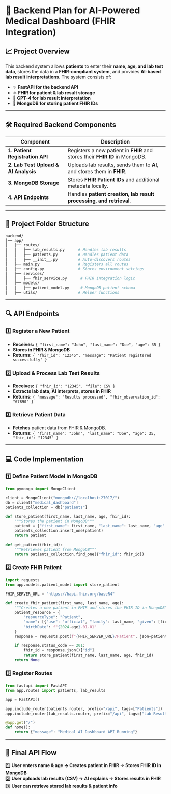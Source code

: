 # 🚀 Backend Plan for AI-Powered Medical Dashboard (FHIR Integration)

## 📈 Project Overview

This backend system allows **patients** to enter their **name, age, and lab test data**, stores the data in a **FHIR-compliant system**, and provides **AI-based lab result interpretations**. The system consists of:

- ✨ **FastAPI for the backend API**
- ⚛️ **FHIR for patient & lab result storage**
- 🤖 **GPT-4 for lab result interpretation**
- 📂 **MongoDB for storing patient FHIR IDs**

---

## 🛠️ Required Backend Components

| Component                            | Description                                                                  |
| ------------------------------------ | ---------------------------------------------------------------------------- |
| **1. Patient Registration API**      | Registers a new patient in **FHIR** and stores their **FHIR ID** in MongoDB. |
| **2. Lab Test Upload & AI Analysis** | Uploads lab results, sends them to **AI**, and stores them in **FHIR**.      |
| **3. MongoDB Storage**               | Stores **FHIR Patient IDs** and additional metadata locally.                 |
| **4. API Endpoints**                 | Handles **patient creation, lab result processing, and retrieval**.          |

---

## 📁 Project Folder Structure

```sh
backend/
│── app/
│   ├── routes/
│   │   ├── lab_results.py      # Handles lab results
│   │   ├── patients.py         # Handles patient data
│   │   ├── __init__.py         # Auto-discovers routes
│   ├── main.py                 # Registers all routes
│   ├── config.py               # Stores environment settings
│   ├── services/
│   │   ├── fhir_service.py      # FHIR integration logic
│   ├── models/
│   │   ├── patient_model.py     # MongoDB patient schema
│   ├── utils/                  # Helper functions
```

---

## 🔍 API Endpoints

### **1️⃣  Register a New Patient**

- **Receives:** `{ "first_name": "John", "last_name": "Doe", "age": 35 }`
- **Stores in FHIR & MongoDB**
- **Returns:** `{ "fhir_id": "12345", "message": "Patient registered successfully" }`

### **2️⃣ Upload & Process Lab Test Results**

- **Receives:** `{ "fhir_id": "12345", "file": CSV }`
- **Extracts lab data, AI interprets, stores in FHIR**
- **Returns:** `{ "message": "Results processed", "fhir_observation_id": "67890" }`

### **3️⃣ Retrieve Patient Data**

- **Fetches** patient data from FHIR & MongoDB.
- **Returns:** `{ "first_name": "John", "last_name": "Doe", "age": 35, "fhir_id": "12345" }`

---

## 💻 Code Implementation

### **1️⃣ Define Patient Model in MongoDB**

```python
from pymongo import MongoClient

client = MongoClient("mongodb://localhost:27017/")
db = client["medical_dashboard"]
patients_collection = db["patients"]

def store_patient(first_name, last_name, age, fhir_id):
    """Stores the patient in MongoDB"""
    patient = {"first_name": first_name, "last_name": last_name, "age": age, "fhir_id": fhir_id}
    patients_collection.insert_one(patient)
    return patient

def get_patient(fhir_id):
    """Retrieves patient from MongoDB"""
    return patients_collection.find_one({"fhir_id": fhir_id})
```

### 2️⃣ Create FHIR Patient

```python
import requests
from app.models.patient_model import store_patient

FHIR_SERVER_URL = "https://hapi.fhir.org/baseR4"

def create_fhir_patient(first_name, last_name, age):
    """Creates a new patient in FHIR and stores the FHIR ID in MongoDB"""
    patient_resource = {
        "resourceType": "Patient",
        "name": [{"use": "official", "family": last_name, "given": [first_name]}],
        "birthDate": f"{2024-age}-01-01"
    }
    response = requests.post(f"{FHIR_SERVER_URL}/Patient", json=patient_resource)
    
    if response.status_code == 201:
        fhir_id = response.json()["id"]
        return store_patient(first_name, last_name, age, fhir_id)
    return None
```

### 3️⃣ Register Routes

```python
from fastapi import FastAPI
from app.routes import patients, lab_results

app = FastAPI()

app.include_router(patients.router, prefix="/api", tags=["Patients"])
app.include_router(lab_results.router, prefix="/api", tags=["Lab Results"])

@app.get("/")
def home():
    return {"message": "Medical AI Dashboard API Running"}
```

---

## **🚀 Final API Flow**

1️⃣ **User enters name & age → Creates patient in FHIR → Stores FHIR ID in MongoDB**\
2️⃣ **User uploads lab results (CSV) → AI explains → Stores results in FHIR**\
3️⃣ **User can retrieve stored lab results & patient info**
